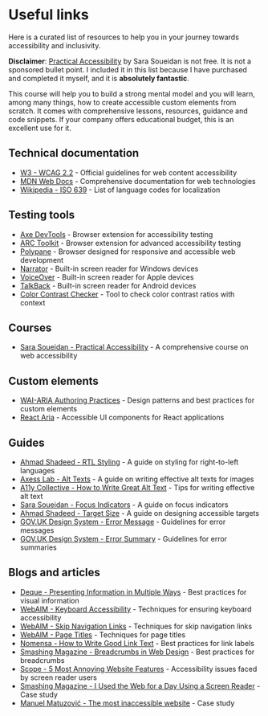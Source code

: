 # Useful links

Here is a curated list of resources to help you in your journey towards accessibility and inclusivity.

<span class="doc-muted">**Disclaimer**: [Practical Accessibility](#courses) by Sara Soueidan is not free. It is not a sponsored bullet point. I included it in this list because I have purchased and completed it myself, and it is **absolutely fantastic**.</span>

<span class="doc-muted">This course will help you to build a strong mental model and you will learn, among many things, how to create accessible custom elements from scratch. It comes with comprehensive lessons, resources, guidance and code snippets. If your company offers educational budget, this is an excellent use for it.</span>

## Technical documentation

- [W3 - WCAG 2.2](https://www.w3.org/TR/WCAG22) - Official guidelines for web content accessibility
- [MDN Web Docs](https://developer.mozilla.org/en-US) - Comprehensive documentation for web technologies
- [Wikipedia - ISO 639](https://en.wikipedia.org/wiki/List_of_ISO_639_language_codes) - List of language codes for localization

## Testing tools

- [Axe DevTools](https://docs.deque.com/devtools-for-web/4/en/devtools-extension) - Browser extension for accessibility testing
- [ARC Toolkit](https://www.tpgi.com/arc-platform/arc-toolkit) - Browser extension for advanced accessibility testing
- [Polypane](https://polypane.app) - Browser designed for responsive and accessible web development
- [Narrator](https://support.microsoft.com/en-us/windows/complete-guide-to-narrator-e4397a0d-ef4f-b386-d8ae-c172f109bdb1) - Built-in screen reader for Windows devices
- [VoiceOver](https://developer.apple.com/documentation/accessibility/voiceover) - Built-in screen reader for Apple devices
- [TalkBack](https://support.google.com/accessibility/android/answer/6283677?hl=en) - Built-in screen reader for Android devices
- [Color Contrast Checker](https://colorcontrast.app/#fg=%23107db5&bg=%23fff&level=aa&format=rgb&algo=WCAG2) - Tool to check color contrast ratios with context

## Courses

- [Sara Soueidan - Practical Accessibility](https://practical-accessibility.today) - A comprehensive course on web accessibility

## Custom elements

- [WAI-ARIA Authoring Practices](https://www.w3.org/WAI/ARIA/apg/patterns) - Design patterns and best practices for custom elements
- [React Aria](https://react-spectrum.adobe.com/react-aria) - Accessible UI components for React applications

## Guides

- [Ahmad Shadeed - RTL Styling](https://rtlstyling.com/posts/rtl-styling/) - A guide on styling for right-to-left languages
- [Axess Lab - Alt Texts](https://axesslab.com/alt-texts/) - A guide on writing effective alt texts for images
- [A11y Collective - How to Write Great Alt Text](https://www.a11y-collective.com/blog/how-to-write-great-alt-text) - Tips for writing effective alt text
- [Sara Soueidan - Focus Indicators](https://www.sarasoueidan.com/blog/focus-indicators) - A guide on focus indicators
- [Ahmad Shadeed - Target Size](https://ishadeed.com/article/target-size/) - A guide on designing accessible targets
- [GOV.UK Design System - Error Message](https://design-system.service.gov.uk/components/error-message) - Guidelines for error messages
- [GOV.UK Design System - Error Summary](https://design-system.service.gov.uk/components/error-summary) - Guidelines for error summaries

## Blogs and articles

- [Deque - Presenting Information in Multiple Ways](https://www.deque.com/blog/inclusive-design-tips-presenting-information-multiple-ways) - Best practices for visual information
- [WebAIM - Keyboard Accessibility](https://webaim.org/techniques/keyboard) - Techniques for ensuring keyboard accessibility
- [WebAIM - Skip Navigation Links](https://webaim.org/techniques/skipnav) - Techniques for skip navigation links
- [WebAIM - Page Titles](https://webaim.org/techniques/pagetitle) - Techniques for page titles
- [Nomensa - How to Write Good Link Text](https://www.nomensa.com/blog/how-write-good-link-text) - Best practices for link labels
- [Smashing Magazine - Breadcrumbs in Web Design](https://www.smashingmagazine.com/2009/03/breadcrumbs-in-web-design-examples-and-best-practices) - Best practices for breadcrumbs
- [Scope - 5 Most Annoying Website Features](https://business.scope.org.uk/5-most-annoying-website-features-i-face-as-a-blind-screen-reader-user-accessibility) - Accessibility issues faced by screen reader users
- [Smashing Magazine - I Used the Web for a Day Using a Screen Reader](https://www.smashingmagazine.com/2018/12/voiceover-screen-reader-web-apps) - Case study
- [Manuel Matuzović - The most inaccessible website](https://www.matuzo.at/blog/building-the-most-inaccessible-site-possible-with-a-perfect-lighthouse-score/) - Case study


